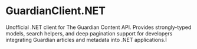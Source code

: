 # GuardianClient.NET
Unofficial .NET client for The Guardian Content API. Provides strongly-typed models, search helpers, and deep pagination support for developers integrating Guardian articles and metadata into .NET applications.Ï
